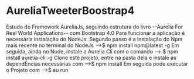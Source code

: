 # AureliaTweeterBoostrap4

Estudo do Framework AureliaJs, seguindo estrutura do livro --Aurelia For Real World Applications-- com Bootstrap 4.0
Para funcionar a aplicação é necessária instalação do NodeJs.
Segundo passo é a instalação do Npm mais recente no terminal do NodeJs  -->$ npm install npm@latest -g
Em seguida, ainda no Node, instale a Aurelia Cli com o comando --> $ npm install aurelia-cli -g
Clone este projeto, entre na pasta dela e instale as dependÊncias necessárias com -->$ npm install
Em seguida pode executar o Projeto com -->$ au run
